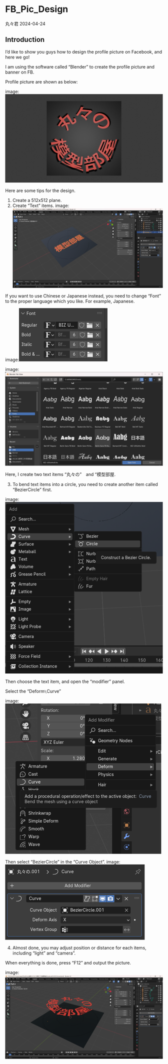 FB_Pic_Design
================
丸々君
2024-04-24

## Introduction

I’d like to show you guys how to design the profile picture on Facebook,
and here we go!

I am using the software called “Blender” to create the profile picture
and banner on FB.

Profile picture are shown as below:

image:![](pics/FB_PIC.png)

Here are some tips for the design.

1.  Create a 512x512 plane.
2.  Create “Text” items. image:![](pics/Fig.1.png)

If you want to use Chinese or Japanese instead, you need to change
“Font” to the proper language which you like. For example, Japanese.

image:![](pics/Fig.2.png)

image:![](pics/Fig.3.png)

Here, I create two text items “丸々の”　and “模型部屋.

3.  To bend text items into a circle, you need to create another item
    called “BezierCircle” first.

image:![](pics/Fig.4.png)

Then choose the text item, and open the “modifier” panel.

Select the “Deform`\`Curve”

image:![](pics/Fig.5.png)

Then select “BezierCircle” in the “Curve Object”.
image:![](pics/Fig.6.png)

4.  Almost done, you may adjust position or distance for each items,
    including “light” and “camera”.

When everything is done, press “F12” and output the picture.

image:![](pics/Fig.7.png)

